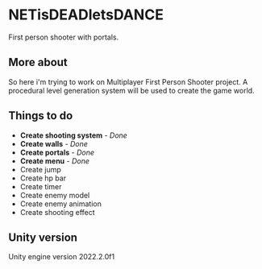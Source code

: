 # NETisDEADletsDANCE

First person shooter with portals.

## More about
So here i'm trying to work on Multiplayer First Person Shooter project.
A procedural level generation system will be used to create the game world.

## Things to do
* **Create shooting system**	-	*Done*
* **Create walls** - *Done*
* **Create portals** - *Done*
* **Create menu** - *Done*
* Create jump
* Create hp bar
* Create timer
* Create enemy model
* Create enemy animation
* Create shooting effect

## Unity version
Unity engine version 2022.2.0f1
